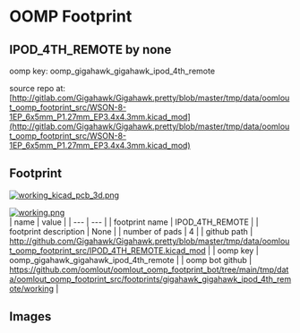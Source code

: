 # OOMP Footprint  
## IPOD_4TH_REMOTE  by none  
  
oomp key: oomp_gigahawk_gigahawk_ipod_4th_remote  
  
source repo at: [http://gitlab.com/Gigahawk/Gigahawk.pretty/blob/master/tmp/data/oomlout_oomp_footprint_src/WSON-8-1EP_6x5mm_P1.27mm_EP3.4x4.3mm.kicad_mod](http://gitlab.com/Gigahawk/Gigahawk.pretty/blob/master/tmp/data/oomlout_oomp_footprint_src/WSON-8-1EP_6x5mm_P1.27mm_EP3.4x4.3mm.kicad_mod)  
## Footprint  
  
[![working_kicad_pcb_3d.png](working_kicad_pcb_3d_600.png)](working_kicad_pcb_3d.png)  
  
[![working.png](working_600.png)](working.png)  
| name | value | 
| --- | --- | 
| footprint name | IPOD_4TH_REMOTE | 
| footprint description | None | 
| number of pads | 4 | 
| github path | http://github.com/Gigahawk/Gigahawk.pretty/blob/master/tmp/data/oomlout_oomp_footprint_src/IPOD_4TH_REMOTE.kicad_mod | 
| oomp key | oomp_gigahawk_gigahawk_ipod_4th_remote | 
| oomp bot github | https://github.com/oomlout/oomlout_oomp_footprint_bot/tree/main/tmp/data/oomlout_oomp_footprint_src/footprints/gigahawk_gigahawk_ipod_4th_remote/working | 
## Images  
